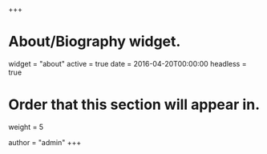 +++
# About/Biography widget.
widget = "about"
active = true
date = 2016-04-20T00:00:00
headless = true

# Order that this section will appear in.
weight = 5

author = "admin"
+++